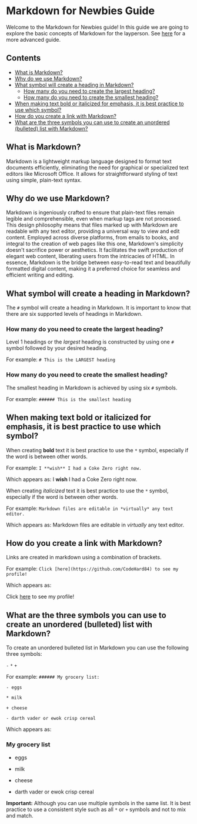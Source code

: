 # Markdown for Newbies Guide

Welcome to the Markdown for Newbies guide! In this guide we are going to explore the basic concepts of Markdown for the layperson. See [here](https://www.markdownguide.org/) for a more advanced guide.

## Contents

- [What is Markdown?](#what-is-markdown)
- [Why do we use Markdown?](#why-do-we-use-markdown)
- [What symbol will create a heading in Markdown?](#what-symbol-will-create-a-heading-in-markdown)
  - [How many do you need to create the largest heading?](#how-many-do-you-need-to-create-the-largest-heading)
  - [How many do you need to create the smallest heading?](#how-many-do-you-need-to-create-the-smallest-heading)
- [When making text bold or italicized for emphasis, it is best practice to use which symbol?](#when-making-text-bold-or-italicized-for-emphasis-it-is-best-practice-to-use-which-symbol)
- [How do you create a link with Markdown?](#how-do-you-create-a-link-with-markdown)
- [What are the three symbols you can use to create an unordered (bulleted) list with Markdown?](#what-are-the-three-symbols-you-can-use-to-create-an-unordered-bulleted-list-with-markdown)

## What is Markdown?

Markdown is a lightweight markup language designed to format text documents efficiently, eliminating the need for graphical or specialized text editors like Microsoft Office. It allows for straightforward styling of text using simple, plain-text syntax.

## Why do we use Markdown?

Markdown is ingeniously crafted to ensure that plain-text files remain legible and comprehensible, even when markup tags are not processed. This design philosophy means that files marked up with Markdown are readable with any text editor,
providing a universal way to view and edit content. Employed across diverse platforms, from emails to books, and integral to the creation of web pages like this one, Markdown's simplicity doesn't sacrifice power or aesthetics. It facilitates the swift
production of elegant web content, liberating users from the intricacies of HTML. In essence, Markdown is the bridge between easy-to-read text and beautifully formatted digital content, making it a preferred choice for seamless and efficient writing and editing.

## What symbol will create a heading in Markdown?

The `#` symbol will create a heading in Markdown. It is important to know that there are six supported levels of headings in Markdown.

### How many do you need to create the largest heading?

Level 1 headings or the *largest* heading is constructed by using one `#` symbol followed by your desired heading.

For example:
`# This is the LARGEST heading`

### How many do you need to create the smallest heading?

The smallest heading in Markdown is achieved by using six `#` symbols.

For example:
`###### This is the smallest heading`

## When making text bold or italicized for emphasis, it is best practice to use which symbol?

When creating **bold** text it is best practice to use the `*` symbol, especially if the word is between other words.

For example:
`I **wish** I had a Coke Zero right now.`

Which appears as: I **wish** I had a Coke Zero right now.

When creating *italicized* text it is best practice to use the `*` symbol, especially if the word is between other words.

For example:
`Markdown files are editable in *virtually* any text editor.`

Which appears as: Markdown files are editable in *virtually* any text editor.

## How do you create a link with Markdown?

Links are created in markdown using a combination of brackets.

For example:
`Click [here](https://github.com/CodeHard84) to see my profile!`

Which appears as:

Click [here](https://github.com/CodeHard84) to see my profile!

## What are the three symbols you can use to create an unordered (bulleted) list with Markdown?

To create an unordered bulleted list in Markdown you can use the following three symbols:

`-` `*` `+`

For example:
`###### My grocery list:`

`- eggs`

`* milk`

`+ cheese`

`- darth vader or ewok crisp cereal`

Which appears as:

### My grocery list

- eggs

- milk

- cheese

- darth vader or ewok crisp cereal

**Important:** Although you can use multiple symbols in the same list. It is best practice to use a consistent style such as all `*` or `+` symbols and not to mix and match.
